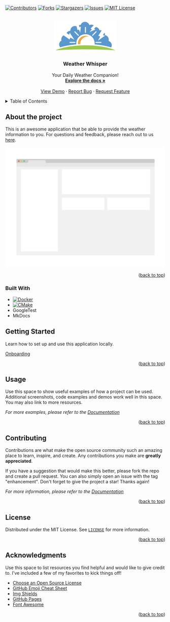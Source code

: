<!-- Improved compatibility of back to top link: See: https://github.com/othneildrew/Best-README-Template/pull/73 -->
<a name="readme-top"></a>

[![Contributors][contributors-shield]][contributors-url]
[![Forks][forks-shield]][forks-url]
[![Stargazers][stars-shield]][stars-url]
[![Issues][issues-shield]][issues-url]
[![MIT License][license-shield]][license-url]

<!-- PROJECT LOGO -->
<br />
<div align="center">
  <a href="https://github.com/nino-kin/weather-app">
    <img src="docs/images/logo.svg" alt="Logo" width="200">
  </a>

  <h3 align="center">Weather Whisper</h3>

  <p align="center">
    Your Daily Weather Companion!
    <br />
    <a href="https://github.com/nino-kin/weather-app"><strong>Explore the docs »</strong></a>
    <br />
    <br />
    <a href="https://github.com/nino-kin/weather-app">View Demo</a>
    ·
    <a href="https://github.com/nino-kin/weather-app/issues">Report Bug</a>
    ·
    <a href="https://github.com/nino-kin/weather-app/issues">Request Feature</a>
  </p>
</div>


<!-- TABLE OF CONTENTS -->
<details>
  <summary>Table of Contents</summary>
  <ol>
    <li>
      <a href="#about-the-project">About The Project</a>
      <ul>
        <li><a href="#built-with">Built With</a></li>
      </ul>
    </li>
    <li>
      <a href="#getting-started">Getting Started</a>
    </li>
    <li><a href="#usage">Usage</a></li>
    <li><a href="#contributing">Contributing</a></li>
    <li><a href="#license">License</a></li>
    <li><a href="#acknowledgments">Acknowledgments</a></li>
  </ol>
</details>

## About the project

This is an awesome application that be able to provide the weather information to you. For questions and feedback, please reach out to us [here](https://github.com/nino-kin/weather-app/discussions/landing).

[![Product Name Screen Shot][product-screenshot]](https://example.com)

<p align="right">(<a href="#readme-top">back to top</a>)</p>

### Built With

* [![Docker][Docker]][Docker-url]
* [![CMake][CMake]][CMake-url]
* GoogleTest
* MkDocs

## Getting Started

Learn how to set up and use this application locally.

[Onboarding](./docs/getting_started.md)

<p align="right">(<a href="#readme-top">back to top</a>)</p>

## Usage

Use this space to show useful examples of how a project can be used. Additional screenshots, code examples and demos work well in this space. You may also link to more resources.

_For more examples, please refer to the [Documentation](https://example.com)_

<p align="right">(<a href="#readme-top">back to top</a>)</p>

## Contributing

Contributions are what make the open source community such an amazing place to learn, inspire, and create. Any contributions you make are **greatly appreciated**.

If you have a suggestion that would make this better, please fork the repo and create a pull request. You can also simply open an issue with the tag "enhancement".
Don't forget to give the project a star! Thanks again!

_For more information, please refer to the [Documentation](./CONTRIBUTING.md)_

<p align="right">(<a href="#readme-top">back to top</a>)</p>

## License

Distributed under the MIT License. See [`LICENSE`](./LICENSE) for more information.

<p align="right">(<a href="#readme-top">back to top</a>)</p>

## Acknowledgments

Use this space to list resources you find helpful and would like to give credit to. I've included a few of my favorites to kick things off!

* [Choose an Open Source License](https://choosealicense.com)
* [GitHub Emoji Cheat Sheet](https://www.webpagefx.com/tools/emoji-cheat-sheet)
* [Img Shields](https://shields.io)
* [GitHub Pages](https://pages.github.com)
* [Font Awesome](https://fontawesome.com)

<p align="right">(<a href="#readme-top">back to top</a>)</p>


<!-- MARKDOWN LINKS & IMAGES -->
<!-- https://www.markdownguide.org/basic-syntax/#reference-style-links -->
[contributors-shield]: https://img.shields.io/github/contributors/nino-kin/weather-app.svg?style=for-the-badge
[contributors-url]: https://github.com/nino-kin/weather-app/graphs/contributors
[forks-shield]: https://img.shields.io/github/forks/nino-kin/weather-app.svg?style=for-the-badge
[forks-url]: https://github.com/nino-kin/weather-app/network/members
[stars-shield]: https://img.shields.io/github/stars/nino-kin/weather-app.svg?style=for-the-badge
[stars-url]: https://github.com/nino-kin/weather-app/stargazers
[issues-shield]: https://img.shields.io/github/issues/nino-kin/weather-app.svg?style=for-the-badge
[issues-url]: https://github.com/nino-kin/weather-app/issues
[license-shield]: https://img.shields.io/github/license/nino-kin/weather-app.svg?style=for-the-badge
[license-url]: https://github.com/nino-kin/weather-app/blob/main/LICENSE
[product-screenshot]: docs/images/screenshot.png
[CMake]: https://img.shields.io/badge/CMake-ffffff?style=for-the-badge&logo=cmake&logoColor=064F8C
[CMake-url]: https://cmake.org/cmake/help/v3.10/
[Docker]: https://img.shields.io/badge/Docker-2CA5E0?style=for-the-badge&logo=docker&logoColor=white
[Docker-url]: https://www.docker.com/
